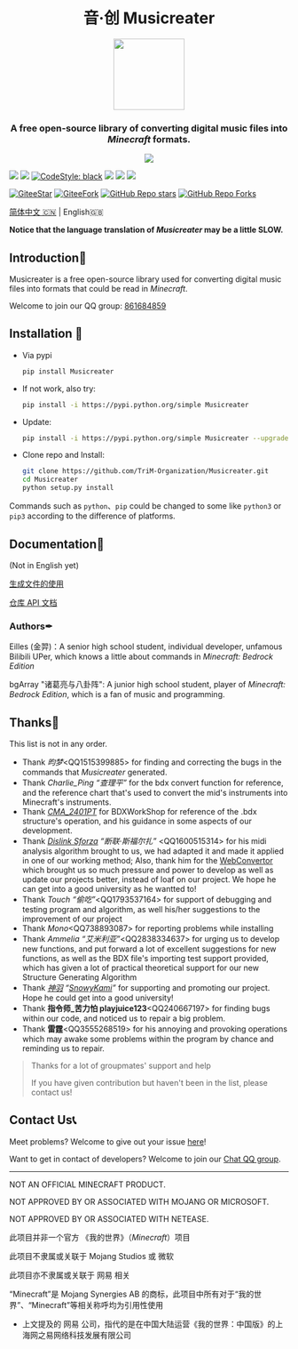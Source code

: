 <h1 align="center">
    音·创 Musicreater
</h1>

<p align="center">
    <img width="128" height="128" src="https://s1.ax1x.com/2022/05/06/Ouhghj.md.png" >
    </img>
</p>

<h3 align="center">A free open-source library of converting digital music files into <i>Minecraft</i> formats.</h3>

<p align="center">
    <img src="https://forthebadge.com/images/badges/built-with-love.svg">
    </img>
<p>

[![][Bilibili: Eilles]](https://space.bilibili.com/397369002/)
[![][Bilibili: bgArray]](https://space.bilibili.com/604072474)
[![CodeStyle: black]](https://github.com/psf/black)
[![][python]](https://www.python.org/)
[![][license]](LICENSE)
[![][release]](../../releases)

[![GiteeStar](https://gitee.com/TriM-Organization/Musicreater/badge/star.svg?theme=gray)](https://gitee.com/TriM-Organization/Musicreater/stargazers)
[![GiteeFork](https://gitee.com/TriM-Organization/Musicreater/badge/fork.svg?theme=gray)](https://gitee.com/TriM-Organization/Musicreater/members)
[![GitHub Repo stars](https://img.shields.io/github/stars/TriM-Organization/Musicreater?color=white&logo=GitHub&style=plastic)](https://github.com/TriM-Organization/Musicreater/stargazers)
[![GitHub Repo Forks](https://img.shields.io/github/forks/TriM-Organization/Musicreater?color=white&logo=GitHub&style=plastic)](https://github.com/TriM-Organization/Musicreater/forks)

[简体中文 🇨🇳](README.md) | English🇬🇧

**Notice that the language translation of _Musicreater_ may be a little SLOW.**

## Introduction🚀

Musicreater is a free open-source library used for converting digital music files into formats that could be read in _Minecraft_.

Welcome to join our QQ group: [861684859](https://jq.qq.com/?_wv=1027&k=hpeRxrYr)

## Installation 🔳

- Via pypi

  ```bash
  pip install Musicreater
  ```

- If not work, also try:
  ```bash
  pip install -i https://pypi.python.org/simple Musicreater
  ```

- Update:

  ```bash
  pip install -i https://pypi.python.org/simple Musicreater --upgrade
  ```

- Clone repo and Install:
  ```bash
  git clone https://github.com/TriM-Organization/Musicreater.git
  cd Musicreater
  python setup.py install
  ```

Commands such as `python`、`pip` could be changed to some like `python3` or `pip3` according to the difference of platforms.


## Documentation📄

(Not in English yet)

[生成文件的使用](./docs/%E7%94%9F%E6%88%90%E6%96%87%E4%BB%B6%E7%9A%84%E4%BD%BF%E7%94%A8%E8%AF%B4%E6%98%8E.md)

[仓库 API 文档](./docs/%E5%BA%93%E7%9A%84%E7%94%9F%E6%88%90%E4%B8%8E%E5%8A%9F%E8%83%BD%E6%96%87%E6%A1%A3.md)

### Authors✒

Eilles (金羿)：A senior high school student, individual developer, unfamous Bilibili UPer, which knows a little about commands in _Minecraft: Bedrock Edition_

bgArray "诸葛亮与八卦阵": A junior high school student, player of _Minecraft: Bedrock Edition_, which is a fan of music and programming.

## Thanks🙏

This list is not in any order.

- Thank _昀梦_\<QQ1515399885\> for finding and correcting the bugs in the commands that _Musicreater_ generated.
- Thank _Charlie_Ping “查理平”_ for the bdx convert function for reference, and the reference chart that's used to convert the mid's instruments into Minecraft's instruments.
- Thank _[CMA_2401PT](https://github.com/CMA2401PT)_ for BDXWorkShop for reference of the .bdx structure's operation, and his guidance in some aspects of our development.
- Thank _[Dislink Sforza](https://github.com/Dislink) “断联·斯福尔扎”_ \<QQ1600515314\> for his midi analysis algorithm brought to us, we had adapted it and made it applied in one of our working method; Also, thank him for the [WebConvertor](https://dislink.github.io/midi2bdx/) which brought us so much pressure and power to develop as well as update our projects better, instead of loaf on our project. We hope he can get into a good university as he wantted to!
- Thank _Touch “偷吃”_\<QQ1793537164\> for support of debugging and testing program and algorithm, as well his/her suggestions to the improvement of our project
- Thank _Mono_\<QQ738893087\> for reporting problems while installing
- Thank _Ammelia “艾米利亚”_\<QQ2838334637\> for urging us to develop new functions, and put forward a lot of excellent suggestions for new functions, as well as the BDX file's importing test support provided, which has given a lot of practical theoretical support for our new Structure Generating Algorithm
- Thank _[神羽](https://gitee.com/snowykami) “[SnowyKami](https://github.com/snowyfirefly)”_ for supporting and promoting our project. Hope he could get into a good university!
- Thank **指令师\_苦力怕 playjuice123**\<QQ240667197\> for finding bugs within our code, and noticed us to repair a big problem.
- Thank **雷霆**\<QQ3555268519\> for his annoying and provoking operations which may awake some problems within the program by chance and reminding us to repair.

> Thanks for a lot of groupmates' support and help
>
> If you have given contribution but haven't been in the list, please contact us!

## Contact Us📞

Meet problems? Welcome to give out your issue [here](https://github.com/EillesWan/Musicreater/issues/new)!

Want to get in contact of developers? Welcome to join our [Chat QQ group](https://jq.qq.com/?_wv=1027&k=hpeRxrYr).

---

NOT AN OFFICIAL MINECRAFT PRODUCT.

NOT APPROVED BY OR ASSOCIATED WITH MOJANG OR MICROSOFT.

NOT APPROVED BY OR ASSOCIATED WITH NETEASE.

此项目并非一个官方 《我的世界》（_Minecraft_）项目

此项目不隶属或关联于 Mojang Studios 或 微软

此项目亦不隶属或关联于 网易 相关

“Minecraft”是 Mojang Synergies AB 的商标，此项目中所有对于“我的世界”、“Minecraft”等相关称呼均为引用性使用

- 上文提及的 网易 公司，指代的是在中国大陆运营《我的世界：中国版》的上海网之易网络科技发展有限公司


[Bilibili: Eilles]: https://img.shields.io/badge/Bilibili-%E5%87%8C%E4%BA%91%E9%87%91%E7%BE%BF-00A1E7?style=for-the-badge
[Bilibili: bgArray]: https://img.shields.io/badge/Bilibili-%E8%AF%B8%E8%91%9B%E4%BA%AE%E4%B8%8E%E5%85%AB%E5%8D%A6%E9%98%B5-00A1E7?style=for-the-badge
[CodeStyle: black]: https://img.shields.io/badge/code%20style-black-121110.svg?style=for-the-badge
[python]: https://img.shields.io/badge/python-3.8-AB70FF?style=for-the-badge
[release]: https://img.shields.io/github/v/release/EillesWan/Musicreater?style=for-the-badge
[license]: https://img.shields.io/badge/Licence-Apache-228B22?style=for-the-badge
